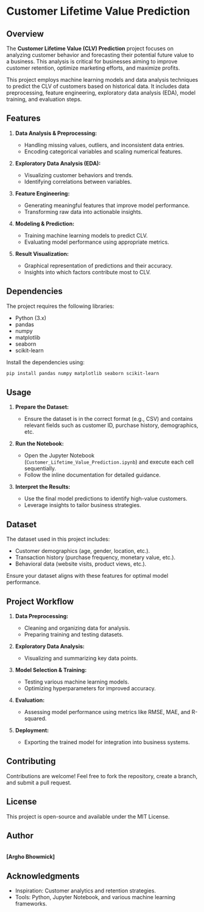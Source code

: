 # Customer Lifetime Value Prediction

## Overview
The **Customer Lifetime Value (CLV) Prediction** project focuses on analyzing customer behavior and forecasting their potential future value to a business. This analysis is critical for businesses aiming to improve customer retention, optimize marketing efforts, and maximize profits.

This project employs machine learning models and data analysis techniques to predict the CLV of customers based on historical data. It includes data preprocessing, feature engineering, exploratory data analysis (EDA), model training, and evaluation steps.

## Features
1. **Data Analysis & Preprocessing:**
   - Handling missing values, outliers, and inconsistent data entries.
   - Encoding categorical variables and scaling numerical features.

2. **Exploratory Data Analysis (EDA):**
   - Visualizing customer behaviors and trends.
   - Identifying correlations between variables.

3. **Feature Engineering:**
   - Generating meaningful features that improve model performance.
   - Transforming raw data into actionable insights.

4. **Modeling & Prediction:**
   - Training machine learning models to predict CLV.
   - Evaluating model performance using appropriate metrics.

5. **Result Visualization:**
   - Graphical representation of predictions and their accuracy.
   - Insights into which factors contribute most to CLV.

## Dependencies
The project requires the following libraries:
- Python (3.x)
- pandas
- numpy
- matplotlib
- seaborn
- scikit-learn

Install the dependencies using:
```bash
pip install pandas numpy matplotlib seaborn scikit-learn
```

## Usage
1. **Prepare the Dataset:**
   - Ensure the dataset is in the correct format (e.g., CSV) and contains relevant fields such as customer ID, purchase history, demographics, etc.

2. **Run the Notebook:**
   - Open the Jupyter Notebook (`Customer_Lifetime_Value_Prediction.ipynb`) and execute each cell sequentially.
   - Follow the inline documentation for detailed guidance.

3. **Interpret the Results:**
   - Use the final model predictions to identify high-value customers.
   - Leverage insights to tailor business strategies.

## Dataset
The dataset used in this project includes:
- Customer demographics (age, gender, location, etc.).
- Transaction history (purchase frequency, monetary value, etc.).
- Behavioral data (website visits, product views, etc.).

Ensure your dataset aligns with these features for optimal model performance.

## Project Workflow
1. **Data Preprocessing:**
   - Cleaning and organizing data for analysis.
   - Preparing training and testing datasets.

2. **Exploratory Data Analysis:**
   - Visualizing and summarizing key data points.

3. **Model Selection & Training:**
   - Testing various machine learning models.
   - Optimizing hyperparameters for improved accuracy.

4. **Evaluation:**
   - Assessing model performance using metrics like RMSE, MAE, and R-squared.

5. **Deployment:**
   - Exporting the trained model for integration into business systems.

## Contributing
Contributions are welcome! Feel free to fork the repository, create a branch, and submit a pull request.

## License
This project is open-source and available under the MIT License.

## Author
<br>**[Argho Bhowmick]**

## Acknowledgments
- Inspiration: Customer analytics and retention strategies.
- Tools: Python, Jupyter Notebook, and various machine learning frameworks.
